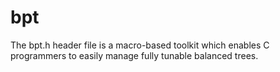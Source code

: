 bpt
===

The bpt.h header file is a macro-based toolkit which enables C programmers to easily manage fully tunable balanced trees.